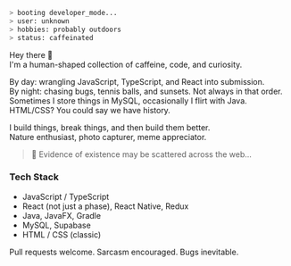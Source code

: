 ```bash
> booting developer_mode...
> user: unknown
> hobbies: probably outdoors
> status: caffeinated
```

Hey there 👋  
I'm a human-shaped collection of caffeine, code, and curiosity.

By day: wrangling JavaScript, TypeScript, and React into submission.  
By night: chasing bugs, tennis balls, and sunsets. Not always in that order.  
Sometimes I store things in MySQL, occasionally I flirt with Java.  
HTML/CSS? You could say we have history.

I build things, break things, and then build them better.  
Nature enthusiast, photo capturer, meme appreciator.

> 📸 Evidence of existence may be scattered across the web...

### Tech Stack
- JavaScript / TypeScript
- React (not just a phase), React Native, Redux
- Java, JavaFX, Gradle
- MySQL, Supabase
- HTML / CSS (classic)

Pull requests welcome. Sarcasm encouraged. Bugs inevitable.
